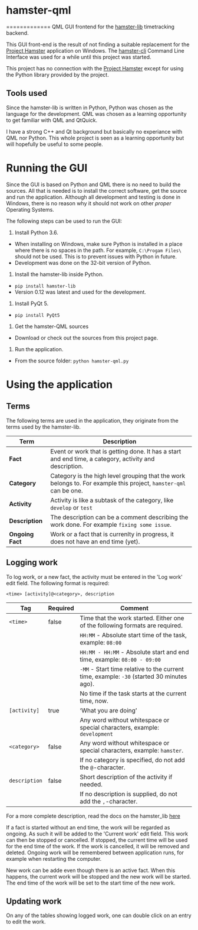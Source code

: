 # hamster-qml
=============
QML GUI frontend for the [hamster-lib](https://github.com/projecthamster/hamster-lib) timetracking backend.

This GUI front-end is the result of not finding a suitable replacement for the [Project Hamster](https://projecthamster.wordpress.com/about/) application on Windows.
The [hamster-cli](https://github.com/projecthamster/hamster-cli) Command Line Interface was used for a while until this project was started.

This project has no connection with the [Project Hamster](https://github.com/projecthamster) except for using the Python library provided by the project.

Tools used
----------
Since the hamster-lib is written in Python, Python was chosen as the language for the development.
QML was chosen as a learning opportunity to get familiar with QML and QtQuick.

I have a strong C++ and Qt background but basically no experiance with QML nor Python.
This whole project is seen as a learning opportunity but will hopefully be useful to some people.

Running the GUI
===============
Since the GUI is based on Python and QML there is no need to build the sources. All that is needed is to install the correct software, get the source and run the application.
Although all development and testing is done in Windows, there is no reason why it should not work on other *proper* Operating Systems.

The following steps can be used to run the GUI:

1. Install Python 3.6.
  * When installing on Windows, make sure Python is installed in a place where there is no spaces in the path.
    For example, `C:\Progam Files\` should not be used. This is to prevent issues with Python in future.
  * Development was done on the 32-bit version of Python.
1. Install the hamster-lib inside Python.
  * `pip install hamster-lib`
  * Version 0.12 was latest and used for the development.
1. Install PyQt 5.
  * `pip install PyQt5`
1. Get the hamster-QML sources
  * Download or check out the sources from this project page.
1. Run the application.
  * From the source folder: `python hamster-qml.py`

Using the application
=====================

Terms
-----
The following terms are used in the application, they originate from the terms used by the hamster-lib.

| Term        | Description |
|-------------|-------------|
| **Fact**         | Event or work that is getting done. It has a start and end time, a category, activity and description. |
| **Category**     | Category is the high level grouping that the work belongs to. For example this project, `hamster-qml` can be one. |
| **Activity**     | Activity is like a subtask of the category, like `develop` or `test` |
| **Description**  | The description can be a comment describing the work done. For example `fixing some issue`. |
| **Ongoing Fact** | Work or a fact that is currenlty in progress, it does not have an end time (yet). |

Logging work
------------
To log work, or a new fact, the activity must be entered in the 'Log work' edit field. The following format is required:

```<time> [activity]@<category>, description```

| Tag | Required | Comment |
|-----|----------|---------|
| `<time>`      | false | Time that the work started. Either one of the following formats are required.
|               |       | `HH:MM` - Absolute start time of the task, example: `08:00`
|               |       | `HH:MM - HH:MM` - Absolute start and end time, example: `08:00 - 09:00`
|               |       | `-MM` - Start time relative to the current time, example: `-30` (started 30 minutes ago).
|               |       | No time if the task starts at the current time, now.
| `[activity]`  | true  | ‘What you are doing’
|               |       | Any word without whitespace or special characters, example: `development`
| `<category>`  | false | Any word without whitespace or special characters, example: `hamster`.
|               |       | If no category is specified, do not add the `@`-character.
| `description` | false | Short description of the activity if needed.
|               |       | If no description is supplied, do not add the `,`-character.

For a more complete description, read the docs on the hamster_lib [here](http://hamster-lib.docs.projecthamster.org/en/latest/usage.html#basic-terminology)

If a fact is started without an end time, the work will be regarded as ongoing.
As such it will be added to the 'Current work' edit field. This work can then be stopped or cancelled.
If stopped, the current time will be used for the end time of the work. If the work is cancelled, it will be removed and deleted.
Ongoing work will be remembered between application runs, for example when restarting the computer.

New work can be adde even though there is an active fact. When this happens, the current work will be stopped and the new work will be started.
The end time of the work will be set to the start time of the new work.

Updating work
-------------
On any of the tables showing logged work, one can double click on an entry to edit the work.